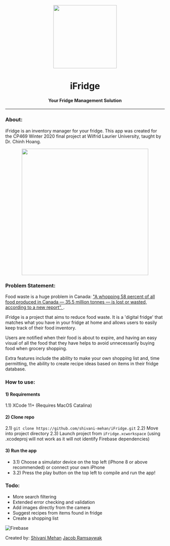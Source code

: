 
<p align="center"><img  align="center"  src="https://i.imgur.com/JCAN9f3.jpg" width=200px><p/>

# <div align="center">iFridge</div>

#### <div align="center">Your Fridge Management Solution</div>

---

### About:

iFridge is an inventory manager for your fridge. 
This app was created for the CP469 Winter 2020 final project at Wilfrid Laurier University, taught by Dr. Chinh Hoang.

<p align="center"><img  align="center"  src="https://i.imgur.com/XPhpOOt.png" width=400px><p/>


### Problem Statement:

Food waste is a huge problem in Canada: ["A whopping 58 percent of all food produced in Canada — 35.5 million tonnes — is lost
or wasted, according to a new report”, ](​https://www.cbc.ca/news/canada/toronto/food-waste-report-second-harvest-1.4981728​).

iFridge is a project that aims to reduce food waste. It is  a 'digital fridge' that matches what you have
in your fridge at home and allows users to easily keep track of their food inventory.

 Users are notified when their food is about to expire, and having an easy visual of all the food that they have helps to avoid unnecessarily buying food when grocery shopping.

Extra features include the ability to make your own shopping list and, time permitting, the ability to create recipe ideas based on items in their fridge database.

### How to use:

#### 1) Requirements
1.1) XCode 11+ (Requires MacOS Catalina)

#### 2) Clone repo

2.1) `git clone https://github.com/shivani-mehan/iFridge.git`
2.2) Move into project directory
2.3) Launch project from `iFridge.xcworkspace` (using .xcodeproj will not work as it will not identify Firebase dependencies)

#### 3) Run the app

- 3.1) Choose a simulator device on the top left (iPhone 8 or above recommended) or connect your own iPhone
- 3.2) Press the play button on the top left to compile and run the app!

### Todo:

- More search filtering
- Extended error checking and validation
- Add images directly from the camera
- Suggest recipes from items found in fridge
- Create a shopping list




![Firebase](https://firebase.google.com/images/social.png)

Created by: 
[Shivani Mehan](https://github.com/shivani-mehan/)
[Jacob Ramsaywak](https://github.com/Cephalonyx/)
